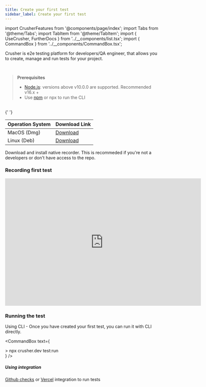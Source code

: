 ```yaml
---
title: Create your first test
sidebar_label: Create your first test
---
```


import CrusherFeatures from '@components/page/index';
import Tabs from '@theme/Tabs';
import TabItem from '@theme/TabItem';
import { UseCrusher, FurtherDocs } from '../__components/list.tsx';
import { CommandBox } from '../__components/CommandBox.tsx';

<head>
  <title>Create a test - Crusher docs</title>
  <meta name="description" />
</head>

Crusher is e2e testing platform for developers/QA engineer, that allows you to create, manage and run tests for your project.

<br/>
<Tabs>
  <TabItem value="developers" label="Developers" attributes={{className: "tab-item"}} default>

<UseCrusher />

<blockquote style={{ background: 'rgba(0, 0, 0, .15)', padding: '12px  16px', borderRadius: 2 }}>
  <div>
    <b>Prerequisites</b>
  </div>
  <ul style={{ paddingLeft: 16 }}>
    <li>
      <a href="https://nodejs.org/en/download/">Node.js</a>: versions above v10.0.0 are supported. Recommended v16.x +
    </li>
    <li>
      Use <a href="https://docs.npmjs.com/cli/v6/commands/npm-install">npm</a> or npx to run the CLI
    </li>
  </ul>
</blockquote>

  </TabItem>
  <TabItem value="starters" label="Others" attributes={{className: "tab-item"}}>

<br />{' '}

| Operation System | Download Link                                                                    |
| ---------------- | -------------------------------------------------------------------------------- |
| MacOS (Dmg)      | [Download](https://github.com/crusherdev/crusher-downloads/releases/tag/v1.0.32) |
| Linux (Deb)      | [Download](https://github.com/crusherdev/crusher-downloads/releases/tag/v1.0.32) |

Download and install native recorder. This is recommeded if you're not a developers or don't have access to the repo.

  </TabItem>
</Tabs>

### Recording first test

<iframe
  style={{ borderRadius: 10, border: '1px solid #1d1d1d' }}
  width="640"
  height="416"
  src="https://www.loom.com/embed/4d7671daaea5401c89731d2f7c333388?t=20"
  frameborder="0"
  webkitallowfullscreen
  mozallowfullscreen
  allowfullscreen
></iframe>

### Running the test

Using CLI - Once you have created your first test, you can run it with CLI directly.

<CommandBox
  text={
    <div>
      <span className="arrow"> ></span> npx <span className="crusherDevLabel">crusher.dev</span> test:run
    </div>
  }
/>

##### Using integration

<a href="/setting-up/github">Github checks</a> or <a href="/integrations/with-vercel">Vercel</a> integration to run tests
